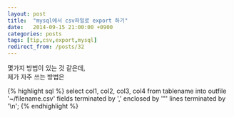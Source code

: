 ```yaml
---
layout: post
title:  "mysql에서 csv파일로 export 하기"
date:   2014-09-15 21:00:00 +0900
categories: posts
tags: [tip,csv,export,mysql]
redirect_from: /posts/32
--- 
```

몇가지 방법이 있는 것 같은데,  
제가 자주 쓰는 방법은

{% highlight sql %}
select col1, col2, col3, col4 from tablename
into outfile '~/filename.csv'
fields terminated by ','
enclosed by '"'
lines terminated by '\n';
{% endhighlight %}